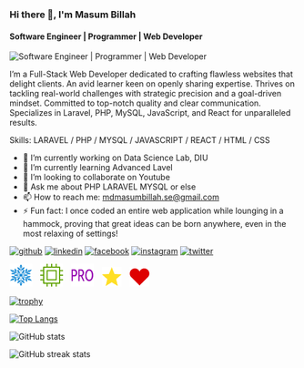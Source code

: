 ### Hi there 👋, I'm Masum Billah
#### Software Engineer | Programmer | Web Developer
![Software Engineer | Programmer | Web Developer](https://media.licdn.com/dms/image/D5616AQHvVP-HZWRIPg/profile-displaybackgroundimage-shrink_350_1400/0/1706613508190?e=1712188800&v=beta&t=YRMRbt-o72Hm-Atk_6fBo94LLHg7HGQkvlR126dCSts)

I’m a Full-Stack Web Developer dedicated to crafting flawless websites that delight clients. An avid learner keen on openly sharing expertise. Thrives on tackling real-world challenges with strategic precision and a goal-driven mindset. Committed to top-notch quality and clear communication. Specializes in Laravel, PHP, MySQL, JavaScript, and React for unparalleled results.

Skills: LARAVEL / PHP  / MYSQL / JAVASCRIPT / REACT / HTML / CSS

- 🔭 I’m currently working on Data Science Lab, DIU 
- 🌱 I’m currently learning Advanced Lavel  
- 👯 I’m looking to collaborate on Youtube 
- 💬 Ask me about PHP LARAVEL MYSQL or else 
- 📫 How to reach me: mdmasumbillah.se@gmail.com 
- ⚡ Fun fact: I once coded an entire web application while lounging in a hammock, proving that great ideas can be born anywhere, even in the most relaxing of settings! 


[<img src='https://cdn.jsdelivr.net/npm/simple-icons@3.0.1/icons/github.svg' alt='github' height='40'>](https://github.com/DiuMasum)  [<img src='https://cdn.jsdelivr.net/npm/simple-icons@3.0.1/icons/linkedin.svg' alt='linkedin' height='40'>](https://www.linkedin.com/in/mdmasumbillah33/)  [<img src='https://cdn.jsdelivr.net/npm/simple-icons@3.0.1/icons/facebook.svg' alt='facebook' height='40'>](https://www.facebook.com/mohammad.masumsahriar)  [<img src='https://cdn.jsdelivr.net/npm/simple-icons@3.0.1/icons/instagram.svg' alt='instagram' height='40'>](https://www.instagram.com/masum.sahriar/)  [<img src='https://cdn.jsdelivr.net/npm/simple-icons@3.0.1/icons/twitter.svg' alt='twitter' height='40'>](https://twitter.com/masum_sahriar_)  

<a href='https://archiveprogram.github.com/'><img src='https://raw.githubusercontent.com/acervenky/animated-github-badges/master/assets/acbadge.gif' width='40' height='40'></a> <a href='https://docs.github.com/en/developers'><img src='https://raw.githubusercontent.com/acervenky/animated-github-badges/master/assets/devbadge.gif' width='40' height='40'></a> <a href='https://github.com/pricing'><img src='https://raw.githubusercontent.com/acervenky/animated-github-badges/master/assets/pro.gif' width='40' height='40'></a> <a href='https://stars.github.com/'><img src='https://raw.githubusercontent.com/acervenky/animated-github-badges/master/assets/starbadge.gif' width='35' height='35'></a> <a href='https://docs.github.com/en/github/supporting-the-open-source-community-with-github-sponsors'><img src='https://raw.githubusercontent.com/acervenky/animated-github-badges/master/assets/sponsorbadge.gif' width='35' height='35'></a> 

[![trophy](https://github-profile-trophy.vercel.app/?username=DiuMasum)](https://github.com/ryo-ma/github-profile-trophy)

[![Top Langs](https://github-readme-stats.vercel.app/api/top-langs/?username=DiuMasum)](https://github.com/anuraghazra/github-readme-stats)

![GitHub stats](https://github-readme-stats.vercel.app/api?username=DiuMasum&show_icons=true)  

![GitHub streak stats](https://streak-stats.demolab.com/?user=DiuMasum)  

